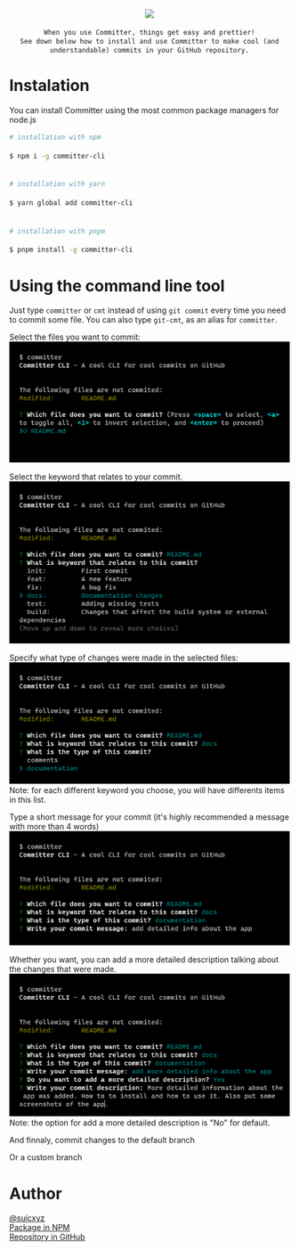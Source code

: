 <div align="center">
	<img src="assets/committer-cli.png" />

    When you use Committer, things get easy and prettier!
    See down below how to install and use Committer to make cool (and understandable) commits in your GitHub repository.

</div>

# Instalation

You can install Committer using the most common package managers for node.js

```bash
# installation with npm

$ npm i -g committer-cli


# installation with yarn

$ yarn global add committer-cli


# installation with pnpm

$ pnpm install -g committer-cli
```

# Using the command line tool

Just type `committer` or `cmt` instead of using `git commit` every time you need to commit some file. You can also type `git-cmt`, as an alias for `committer`.

Select the files you want to commit:
<img src="assets/select-files.png">

Select the keyword that relates to your commit.
<img src="assets/commit-keyword.png">

Specify what type of changes were made in the selected files:<br/>
<img src="assets/commit-type.png">
Note: for each different keyword you choose, you will have differents items in this list.

Type a short message for your commit (it's highly recommended a message with more than 4 words)
<img src="assets/commit-message.png">

Whether you want, you can add a more detailed description talking about the changes that were made.
<img src="assets/commit-description.png">
Note: the option for add a more detailed description is "No" for default.

And finnaly, commit changes to the default branch

<!-- <img src="assets/default-branch.png"> -->

Or a custom branch

<!-- <img src="assets/another-branch.png"> -->

# Author

[@suicxyz](https://github.com/suicxyz)<br/>
[Package in NPM](https://npmjs.com/pacakge/committer-cli)<br/>
[Repository in GitHub](https://github.com/suicxyz/committer-cli)
